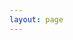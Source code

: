 ```yaml
---
layout: page
---
```

<script setup>
import {
  VPTeamPage,
  VPTeamPageTitle,
  VPTeamMembers,
  VPTeamPageSection
} from 'vitepress/theme'

const Investigators = [{
  avatar: '1.png',
  name: 'Dr. Chengxiang (Tony) ZHUGE',
  title: 'Principal Investigator',
}]

// External Collaborators
const ExternalCollaborators = [
  {
    avatar: '6.png',
    name: 'Binru WEI',
    title: 'Assistant Professor at Zhejiang University',
  },
  {
    avatar: '7.png',
    name: 'Zhenhan',
    title: 'PhD Student zhenhan.peng@connect.polyu.hk',
  }
]



const Reachers = [
  {
    avatar: '2.png',
    name: 'Ruichen MA',
    title: 'Leading Researcher & PhD student',
  },
  {
    avatar: '3.png',
    name: 'Xiong YANG',
    title: 'Leading Researcher & Postdoc Fellow',
  },
  {
    avatar: 'user.png',
    name: 'Fan ZHANG',
    title: 'Leading Researcher & Postdoc Fellow',
  },
  {
    avatar: '4.png',
    name: 'Justin',
    title: 'Leading Researcher & PhD Student',
  },
  {
    avatar: '5.png',
    name: 'Enyuan',
    title: 'Data Analyst & PhD Student',
  },
  {
    avatar: 'user.png',
    name: 'Xiaoqi SHI',
    title: 'Data Analyst & Master Student',
  },
  {
    avatar: 'https://www.github.com/pzq123456.png',
    name: 'Zhiqing PAN',
    title: 'Website Developer & Research Assistant',
    links : [
      {
        icon: 'github',
        link: 'https://www.github.com/pzq123456',
      }
    ]
  },
]


// Justin
// Leading Researcher & PhD Student

// Enyuan
// Data Analyst & PhD Student

// Xiaoqi SHI
// Data Analyst & Master Student




</script>

<VPTeamPage>
  <VPTeamPageTitle>
    <template #title>Our Team</template>
    <template #lead>
     The Global EV Data Initiative is led by <a href="https://thetipteam.editorx.io/website/">The TIP Research Group</a> at the The Hong Kong Polytechnic University (PolyU), which is an interdisciplinary research group focusing on Technology innovation, Infrastructure planning and Policy making in Smart Cities
    </template>
  </VPTeamPageTitle>

  <VPTeamPageSection>
      <template #title>
        Investigator
      </template>
      <template #members>
        <VPTeamMembers size="medium" :members= "Investigators" />
      </template>
  </VPTeamPageSection>

  <VPTeamPageSection>
      <template #title>
        External Collaborators
      </template>
      <template #members>
        <VPTeamMembers size="medium" :members= "ExternalCollaborators" />
      </template>
  </VPTeamPageSection>

  <VPTeamPageSection>
    <template #title>
      Researchers & Developers
    </template>
    <template #members>
      <VPTeamMembers size="medium" :members= "Reachers" />
    </template>
  </VPTeamPageSection>

</VPTeamPage>

<!-- style -->
<style scoped>
  a {
    color: #3eaf7c;
  }

</style>
